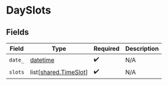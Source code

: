 # DaySlots


## Fields

| Field                                                                        | Type                                                                         | Required                                                                     | Description                                                                  |
| ---------------------------------------------------------------------------- | ---------------------------------------------------------------------------- | ---------------------------------------------------------------------------- | ---------------------------------------------------------------------------- |
| `date_`                                                                      | [datetime](https://docs.python.org/3/library/datetime.html#datetime-objects) | :heavy_check_mark:                                                           | N/A                                                                          |
| `slots`                                                                      | list[[shared.TimeSlot](undefined/models/shared/timeslot.md)]                 | :heavy_check_mark:                                                           | N/A                                                                          |